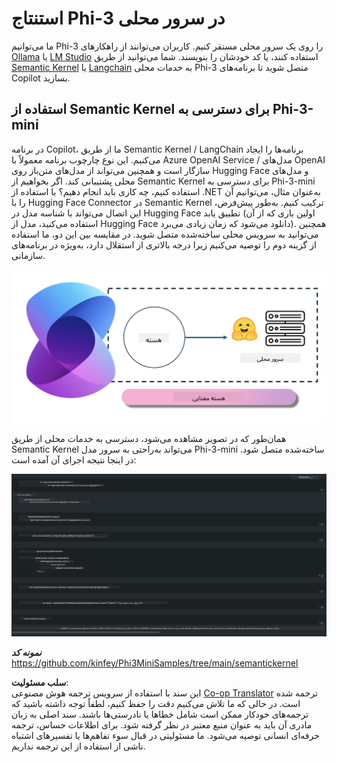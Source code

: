 <!--
CO_OP_TRANSLATOR_METADATA:
{
  "original_hash": "bcf5dd7031db0031abdb9dd0c05ba118",
  "translation_date": "2025-03-27T07:45:00+00:00",
  "source_file": "md\\01.Introduction\\03\\Local_Server_Inference.md",
  "language_code": "fa"
}
-->
# **استنتاج Phi-3 در سرور محلی**

ما می‌توانیم Phi-3 را روی یک سرور محلی مستقر کنیم. کاربران می‌توانند از راهکارهای [Ollama](https://ollama.com) یا [LM Studio](https://llamaedge.com) استفاده کنند، یا کد خودشان را بنویسند. شما می‌توانید از طریق [Semantic Kernel](https://github.com/microsoft/semantic-kernel?WT.mc_id=aiml-138114-kinfeylo) یا [Langchain](https://www.langchain.com/) به خدمات محلی Phi-3 متصل شوید تا برنامه‌های Copilot بسازید.

## **استفاده از Semantic Kernel برای دسترسی به Phi-3-mini**

در برنامه Copilot، ما از طریق Semantic Kernel / LangChain برنامه‌ها را ایجاد می‌کنیم. این نوع چارچوب برنامه معمولاً با Azure OpenAI Service / مدل‌های OpenAI سازگار است و همچنین می‌تواند از مدل‌های متن‌باز روی Hugging Face و مدل‌های محلی پشتیبانی کند. اگر بخواهیم از Semantic Kernel برای دسترسی به Phi-3-mini استفاده کنیم، چه کاری باید انجام دهیم؟ با استفاده از .NET به‌عنوان مثال، می‌توانیم آن را با Hugging Face Connector در Semantic Kernel ترکیب کنیم. به‌طور پیش‌فرض، این اتصال می‌تواند با شناسه مدل در Hugging Face تطبیق یابد (اولین باری که از آن استفاده می‌کنید، مدل از Hugging Face دانلود می‌شود که زمان زیادی می‌برد). همچنین می‌توانید به سرویس محلی ساخته‌شده متصل شوید. در مقایسه بین این دو، ما استفاده از گزینه دوم را توصیه می‌کنیم زیرا درجه بالاتری از استقلال دارد، به‌ویژه در برنامه‌های سازمانی.

![sk](../../../../../translated_images/sk.c244b32f4811c6f0938b9e95b0b2f4b28105bff6495bdc3b24cd42b3e3e89bb9.fa.png)

همان‌طور که در تصویر مشاهده می‌شود، دسترسی به خدمات محلی از طریق Semantic Kernel می‌تواند به‌راحتی به سرور مدل Phi-3-mini ساخته‌شده متصل شود. در اینجا نتیجه اجرای آن آمده است:

![skrun](../../../../../translated_images/skrun.fb7a635a22ae8b7919d6e15c0eb27262526ed69728c5a1d2773a97d4562657c7.fa.png)

***نمونه کد*** https://github.com/kinfey/Phi3MiniSamples/tree/main/semantickernel

**سلب مسئولیت**:  
این سند با استفاده از سرویس ترجمه هوش مصنوعی [Co-op Translator](https://github.com/Azure/co-op-translator) ترجمه شده است. در حالی که ما تلاش می‌کنیم دقت را حفظ کنیم، لطفاً توجه داشته باشید که ترجمه‌های خودکار ممکن است شامل خطاها یا نادرستی‌ها باشند. سند اصلی به زبان مادری آن باید به عنوان منبع معتبر در نظر گرفته شود. برای اطلاعات حساس، ترجمه حرفه‌ای انسانی توصیه می‌شود. ما مسئولیتی در قبال سوء تفاهم‌ها یا تفسیرهای اشتباه ناشی از استفاده از این ترجمه نداریم.